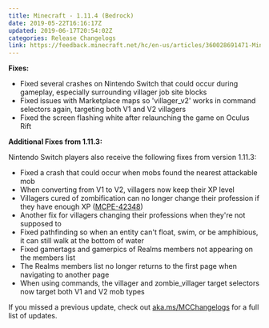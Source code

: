 ```yaml
---
title: Minecraft - 1.11.4 (Bedrock)
date: 2019-05-22T16:16:17Z
updated: 2019-06-17T20:54:02Z
categories: Release Changelogs
link: https://feedback.minecraft.net/hc/en-us/articles/360028691471-Minecraft-1-11-4-Bedrock-
---
```


**Fixes:**

-   Fixed several crashes on Nintendo Switch that could occur during gameplay, especially surrounding villager job site blocks
-   Fixed issues with Marketplace maps so \'villager_v2\' works in command selectors again, targeting both V1 and V2 villagers
-   Fixed the screen flashing white after relaunching the game on Oculus Rift

**Additional Fixes from 1.11.3:**

Nintendo Switch players also receive the following fixes from version 1.11.3:

-   Fixed a crash that could occur when mobs found the nearest attackable mob
-   When converting from V1 to V2, villagers now keep their XP level
-   Villagers cured of zombification can no longer change their profession if they have enough XP ([MCPE-42348](https://bugs.mojang.com/browse/MCPE-42348))
-   Another fix for villagers changing their professions when they\'re not supposed to
-   Fixed pathfinding so when an entity can\'t float, swim, or be amphibious, it can still walk at the bottom of water
-   Fixed gamertags and gamerpics of Realms members not appearing on the members list
-   The Realms members list no longer returns to the first page when navigating to another page
-   When using commands, the villager and zombie_villager target selectors now target both V1 and V2 mob types

If you missed a previous update, check out [aka.ms/MCChangelogs](https://aka.ms/MCChangelogs) for a full list of updates.
